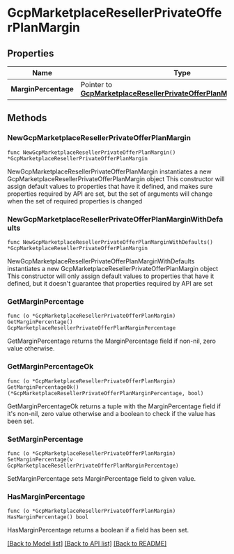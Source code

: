 # GcpMarketplaceResellerPrivateOfferPlanMargin

## Properties

Name | Type | Description | Notes
------------ | ------------- | ------------- | -------------
**MarginPercentage** | Pointer to [**GcpMarketplaceResellerPrivateOfferPlanMarginPercentage**](GcpMarketplaceResellerPrivateOfferPlanMarginPercentage.md) |  | [optional] 

## Methods

### NewGcpMarketplaceResellerPrivateOfferPlanMargin

`func NewGcpMarketplaceResellerPrivateOfferPlanMargin() *GcpMarketplaceResellerPrivateOfferPlanMargin`

NewGcpMarketplaceResellerPrivateOfferPlanMargin instantiates a new GcpMarketplaceResellerPrivateOfferPlanMargin object
This constructor will assign default values to properties that have it defined,
and makes sure properties required by API are set, but the set of arguments
will change when the set of required properties is changed

### NewGcpMarketplaceResellerPrivateOfferPlanMarginWithDefaults

`func NewGcpMarketplaceResellerPrivateOfferPlanMarginWithDefaults() *GcpMarketplaceResellerPrivateOfferPlanMargin`

NewGcpMarketplaceResellerPrivateOfferPlanMarginWithDefaults instantiates a new GcpMarketplaceResellerPrivateOfferPlanMargin object
This constructor will only assign default values to properties that have it defined,
but it doesn't guarantee that properties required by API are set

### GetMarginPercentage

`func (o *GcpMarketplaceResellerPrivateOfferPlanMargin) GetMarginPercentage() GcpMarketplaceResellerPrivateOfferPlanMarginPercentage`

GetMarginPercentage returns the MarginPercentage field if non-nil, zero value otherwise.

### GetMarginPercentageOk

`func (o *GcpMarketplaceResellerPrivateOfferPlanMargin) GetMarginPercentageOk() (*GcpMarketplaceResellerPrivateOfferPlanMarginPercentage, bool)`

GetMarginPercentageOk returns a tuple with the MarginPercentage field if it's non-nil, zero value otherwise
and a boolean to check if the value has been set.

### SetMarginPercentage

`func (o *GcpMarketplaceResellerPrivateOfferPlanMargin) SetMarginPercentage(v GcpMarketplaceResellerPrivateOfferPlanMarginPercentage)`

SetMarginPercentage sets MarginPercentage field to given value.

### HasMarginPercentage

`func (o *GcpMarketplaceResellerPrivateOfferPlanMargin) HasMarginPercentage() bool`

HasMarginPercentage returns a boolean if a field has been set.


[[Back to Model list]](../README.md#documentation-for-models) [[Back to API list]](../README.md#documentation-for-api-endpoints) [[Back to README]](../README.md)


